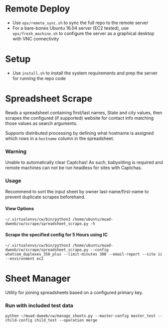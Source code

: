 # Remote Deploy

* Use `ops/remote_sync.sh` to sync the full repo to the remote server
* For a bare-bones Ubuntu 16.04 server (EC2 tested), use `ops/fresh_machine.sh` to configure the server as a graphical desktop with VNC connectivity

# Setup

* Use `install.sh` to install the system requirements and prep the server for running the repo code

# Spreadsheet Scrape

Reads a spreadsheet containing first/last names, State and city values, then scrapes the configured (if supported) website for contact info matching those values as search arguments.

Supports distributed processing by defining what hostname is assigned which rows in a `hostname` column in the spreadsheet.

### Warning

Unable to automatically clear Captchas! As such, babysitting is required and remote machines can not be run headless for sites with Captchas.

### Usage

Recommend to sort the input sheet by owner last-name/first-name to prevent duplicate scrapes beforehand. 

#### View Options
`~/.virtualenvs/cw/bin/python3 /home/ubuntu/muad-dweeb/cw/scrape/spreadsheet_scrape.py -h`

#### Scrape the specified config for 5 Hours using IC
`~/.virtualenvs/cw/bin/python3 /home/ubuntu/muad-dweeb/cw/scrape/spreadsheet_scrape.py --config whatcom_duplexes_350_plus --limit-minutes 300 --email-report --site ic --environment ec2`

# Sheet Manager

Utility for joining spreadsheets based on a configured primary key.

### Run with included test data

`python ~/muad-dweeb/cw/manage_sheets.py --master-config master_test --child-config child_test --operation merge`
